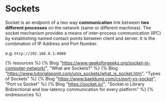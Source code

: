 # Sockets

Socket is an endpoint of a two way **communication** link between **two different processes** on the network (same or different machines). The socket mechanism provides a means of inter-process communication (IPC) by establishing named contact points between client and server. It is the combination of IP Address and Port Number.

e.g. `http://192.168.0.1:8080`

{% resources %}
  {% Blog "https://www.geeksforgeeks.org/socket-in-computer-network/", "What are Sockets?" %}
  {% Blog "https://www.tutorialspoint.com/unix_sockets/what_is_socket.htm", "Types of Sockets" %}
  {% Blog "https://www.baeldung.com/cs/port-vs-socket", "Port vs Socket" %}
  {% Blog "https://socket.io/", "Socket.io Library Bidirectional and low-latency communication for every platform" %}
{% endresources %}